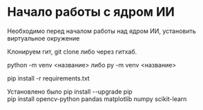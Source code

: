 # Начало работы с ядром ИИ  

Необходимо перед началом работы над ядром ИИ, установить виртуальное окружение  

Клонируем гит, git clone либо через гитхаб.

python -m venv <название>
либо
py -m venv <название>

pip install -r requirements.txt


Установлено было
pip install --upgrade pip  
pip install opencv-python pandas matplotlib numpy scikit-learn  